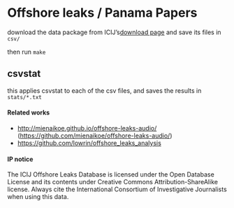 # Offshore leaks / Panama Papers

download the data package from ICIJ’s[download page](https://offshoreleaks.icij.org/pages/database) and save its files in `csv/`

then run `make`

## csvstat
this applies csvstat to each of the csv files, and saves the results in `stats/*.txt`





#### Related works 
* http://mienaikoe.github.io/offshore-leaks-audio/ (https://github.com/mienaikoe/offshore-leaks-audio/)
* https://github.com/lowrin/offshore_leaks_analysis


#### IP notice
The ICIJ Offshore Leaks Database is licensed under the Open Database License and its contents under Creative Commons Attribution-ShareAlike license. Always cite the International Consortium of Investigative Journalists when using this data.